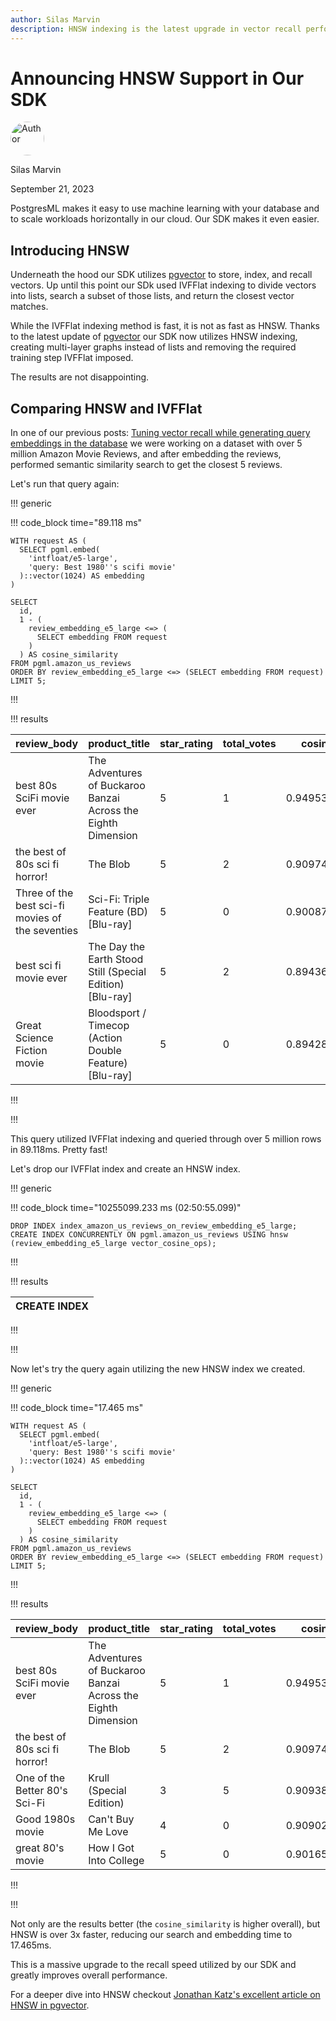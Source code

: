 ```yaml
---
author: Silas Marvin
description: HNSW indexing is the latest upgrade in vector recall performance. In this post we announce our updated SDK that utilizes HNSW indexing to give world class performance in vector search.
---
```


# Announcing HNSW Support in Our SDK

<div class="d-flex align-items-center mb-4">
  <img width="54px" height="54px" src="/dashboard/static/images/team/silas.jpg" style="border-radius: 50%;" alt="Author" />
  <div class="ps-3 d-flex justify-content-center flex-column">
    <p class="m-0">Silas Marvin</p>
    <p class="m-0">September 21, 2023</p>
  </div>
</div>

PostgresML makes it easy to use machine learning with your database and to scale workloads horizontally in our cloud. Our SDK makes it even easier.

## Introducing HNSW

Underneath the hood our SDK utilizes [pgvector](https://github.com/pgvector/pgvector) to store, index, and recall vectors. Up until this point our SDk used IVFFlat indexing to divide vectors into lists, search a subset of those lists, and return the closest vector matches.

While the IVFFlat indexing method is fast, it is not as fast as HNSW. Thanks to the latest update of [pgvector](https://github.com/pgvector/pgvector) our SDK now utilizes HNSW indexing, creating multi-layer graphs instead of lists and removing the required training step IVFFlat imposed.

The results are not disappointing.

## Comparing HNSW and IVFFlat

In one of our previous posts: [Tuning vector recall while generating query embeddings in the database](/blog/tuning-vector-recall-while-generating-query-embeddings-in-the-database) we were working on a dataset with over 5 million Amazon Movie Reviews, and after embedding the reviews, performed semantic similarity search to get the closest 5 reviews.

Let's run that query again:

!!! generic

!!! code_block time="89.118 ms"

```postgresql
WITH request AS (
  SELECT pgml.embed(
    'intfloat/e5-large',
    'query: Best 1980''s scifi movie'
  )::vector(1024) AS embedding
)

SELECT
  id,
  1 - (
    review_embedding_e5_large <=> (
      SELECT embedding FROM request
    )
  ) AS cosine_similarity
FROM pgml.amazon_us_reviews
ORDER BY review_embedding_e5_large <=> (SELECT embedding FROM request)
LIMIT 5;
```

!!!

!!! results

| review_body                                       | product_title                                                 | star_rating   | total_votes | cosine_similarity  
| ------------------------------------------------- | ------------------------------------------------------------- | ------------- | ----------- | ------------------ |
| best 80s SciFi movie ever                         | The Adventures of Buckaroo Banzai Across the Eighth Dimension | 5             | 1           | 0.9495371273162286 |
| the best of 80s sci fi  horror!                   | The Blob                                                      | 5             | 2           | 0.9097434758143605 |
| Three of the best sci-fi  movies of the seventies | Sci-Fi: Triple Feature (BD) [Blu-ray]                         | 5             | 0           | 0.9008723412875651 |
| best sci fi movie ever                            | The Day the Earth Stood Still (Special Edition) [Blu-ray]     | 5             | 2           | 0.8943620968858654 |
| Great Science Fiction movie                       | Bloodsport / Timecop (Action Double Feature) [Blu-ray]        | 5             | 0           | 0.894282454374093  |

!!!

!!!

This query utilized IVFFlat indexing and queried through over 5 million rows in 89.118ms. Pretty fast!

Let's drop our IVFFlat index and create an HNSW index.

!!! generic

!!! code_block time="10255099.233 ms (02:50:55.099)"

```postgresql
DROP INDEX index_amazon_us_reviews_on_review_embedding_e5_large;
CREATE INDEX CONCURRENTLY ON pgml.amazon_us_reviews USING hnsw (review_embedding_e5_large vector_cosine_ops);
```

!!!

!!! results

|CREATE INDEX|
|------------|

!!!

!!!

Now let's try the query again utilizing the new HNSW index we created.

!!! generic

!!! code_block time="17.465 ms"

```postgresql
WITH request AS (
  SELECT pgml.embed(
    'intfloat/e5-large',
    'query: Best 1980''s scifi movie'
  )::vector(1024) AS embedding
)

SELECT
  id,
  1 - (
    review_embedding_e5_large <=> (
      SELECT embedding FROM request
    )
  ) AS cosine_similarity
FROM pgml.amazon_us_reviews
ORDER BY review_embedding_e5_large <=> (SELECT embedding FROM request)
LIMIT 5;
```

!!!

!!! results

| review_body                       | product_title                                                 | star_rating   | total_votes | cosine_similarity  
| --------------------------------- | ------------------------------------------------------------- | ------------- | ----------- | ------------------ |
| best 80s SciFi movie ever         | The Adventures of Buckaroo Banzai Across the Eighth Dimension | 5             | 1           | 0.9495371273162286 |
| the best of 80s sci fi  horror!   | The Blob                                                      | 5             | 2           | 0.9097434758143605 |
| One of the Better 80's Sci-Fi     | Krull (Special Edition)                                       | 3             | 5           | 0.9093884940741694 |
| Good 1980s movie                  | Can't Buy Me Love                                             | 4             | 0           | 0.9090294438721961 |
| great 80's movie                  | How I Got Into College                                        | 5             | 0           | 0.9016508795301296 |

!!!

!!!

Not only are the results better (the `cosine_similarity` is higher overall), but HNSW is over 3x faster, reducing our search and embedding time to 17.465ms.

This is a massive upgrade to the recall speed utilized by our SDK and greatly improves overall performance.

For a deeper dive into HNSW checkout [Jonathan Katz's excellent article on HNSW in pgvector](https://jkatz05.com/post/postgres/pgvector-hnsw-performance/).
